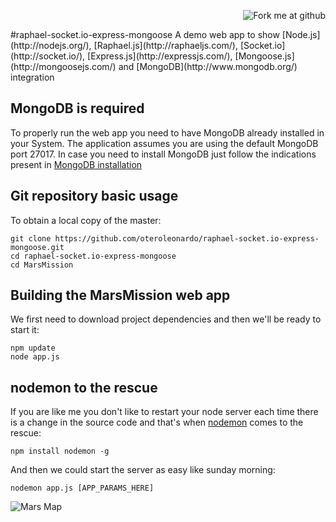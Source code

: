 <p align=right><img style="margin=0" src="https://s3.amazonaws.com/github/ribbons/forkme_right_red_aa0000.png" alt="Fork me at github"/></p> 
#raphael-socket.io-express-mongoose
A demo web app to show [Node.js](http://nodejs.org/), [Raphael.js](http://raphaeljs.com/), [Socket.io](http://socket.io/), [Express.js](http://expressjs.com/), [Mongoose.js](http://mongoosejs.com/) and [MongoDB](http://www.mongodb.org/) integration

MongoDB is required
-------------------
To properly run the web app you need to have MongoDB already installed in your System. The application assumes you are using the default MongoDB port 27017. In case you need to install MongoDB just follow the indications present in [MongoDB installation](http://docs.mongodb.org/manual/installation/) 

Git repository basic usage
--------------------------

To obtain a local copy of the master: 
```
git clone https://github.com/oteroleonardo/raphael-socket.io-express-mongoose.git
cd raphael-socket.io-express-mongoose
cd MarsMission
```

Building the MarsMission web app
--------------------------------

We first need to download project dependencies and then we'll be ready to start it:  
```
npm update
node app.js
```

nodemon to the rescue
---------------------
If you are like me you don't like to restart your node server each time there is a change in the source code and that's when [nodemon](http://github.com/remy/nodemon) comes to the rescue:
```
npm install nodemon -g
```
And then we could start the server as easy like sunday morning:
```
nodemon app.js [APP_PARAMS_HERE]
```

![Mars Map](/MarsMission/public/img/mars_opportunity_map_1.png)


